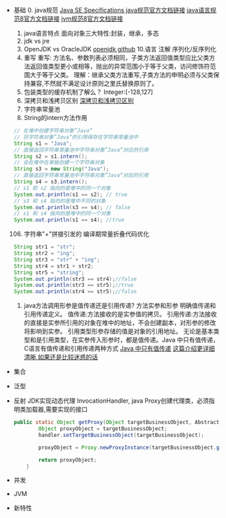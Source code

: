 - 基础
  0. java规范
  [Java SE Specifications java规范官方文档链接](https://docs.oracle.com/javase/specs/index.html)
  [java语言规范8官方文档链接](https://docs.oracle.com/javase/specs/jls/se8/html/index.html)
  [jvm规范8官方文档链接](https://docs.oracle.com/javase/specs/jvms/se8/html/index.html)
  
  1. java语言特点
  面向对象三大特性:封装，继承，多态
  2. jdk vs jre
  3. OpenJDK vs OracleJDK
  [openjdk github](https://github.com/openjdk/jdk)
  10.语言
  注解
  序列化/反序列化
  101. 重写
  重写: 方法名、参数列表必须相同，子类方法返回值类型应比父类方法返回值类型更小或相等，抛出的异常范围小于等于父类，访问修饰符范围大于等于父类。
  理解：继承父类方法重写,子类方法的申明必须与父类保持兼容,不然就不满足设计原则之里氏替换原则了。
  102. 包装类型的缓存机制了解么？
  Integer:[-128,127]
  103. 深拷贝和浅拷贝区别
  [深拷贝和浅拷贝区别](https://javaguide.cn/java/basis/java-basic-questions-02.html#%E6%B7%B1%E6%8B%B7%E8%B4%9D%E5%92%8C%E6%B5%85%E6%8B%B7%E8%B4%9D%E5%8C%BA%E5%88%AB%E4%BA%86%E8%A7%A3%E5%90%97-%E4%BB%80%E4%B9%88%E6%98%AF%E5%BC%95%E7%94%A8%E6%8B%B7%E8%B4%9D)
  104. 字符串常量池
  105. String的intern方法作用
  ```java
  // 在堆中创建字符串对象”Java“
  // 将字符串对象”Java“的引用保存在字符串常量池中
  String s1 = "Java";
  // 直接返回字符串常量池中字符串对象”Java“对应的引用
  String s2 = s1.intern();
  // 会在堆中在单独创建一个字符串对象
  String s3 = new String("Java");
  // 直接返回字符串常量池中字符串对象”Java“对应的引用
  String s4 = s3.intern();
  // s1 和 s2 指向的是堆中的同一个对象
  System.out.println(s1 == s2); // true
  // s3 和 s4 指向的是堆中不同的对象
  System.out.println(s3 == s4); // false
  // s1 和 s4 指向的是堆中的同一个对象
  System.out.println(s1 == s4); //true
  ```
  106. 字符串"+"拼接引发的
  编译期常量折叠代码优化
  ```java
  String str1 = "str";
  String str2 = "ing";
  String str3 = "str" + "ing";
  String str4 = str1 + str2;
  String str5 = "string";
  System.out.println(str3 == str4);//false
  System.out.println(str3 == str5);//true
  System.out.println(str4 == str5);//false
  ```
  1. java方法调用形参是值传递还是引用传递? 
  方法实参和形参
  明确值传递和引用传递定义。
  值传递:方法接收的是实参值的拷贝。
  引用传递:方法接收的直接是实参所引用的对象在堆中的地址，不会创建副本，对形参的修改将影响到实参。
  引用类型形参存储的值是对象的引用地址。
  无论是基本类型和是引用类型，在实参传入形参时，都是值传递。Java 中只有值传递，
  C语言有值传递和引用传递两种方式
  [Java 中只有值传递](https://github.com/Snailclimb/JavaGuide/blob/main/docs/java/basis/why-there-only-value-passing-in-java.md)
  [这篇介绍更详细清晰,如果还是比较迷惑的话](https://segmentfault.com/a/1190000016773324)
- 集合
- 泛型
- 反射
  JDK实现动态代理
  InvocationHandler,
  java Proxy创建代理类，必须指明类加载器,需要实现的接口
  ```java
  public static Object getProxy(Object targetBusinessObject, AbstractBaseHandler handler) {
          Object proxyObject = targetBusinessObject;
          handler.setTargetBusinessObject(targetBusinessObject);
  
          proxyObject = Proxy.newProxyInstance(targetBusinessObject.getClass().getClassLoader(), targetBusinessObject.getClass().getInterfaces(), handler);
  
          return proxyObject;
      }
  ```
- 并发
- JVM
- 新特性